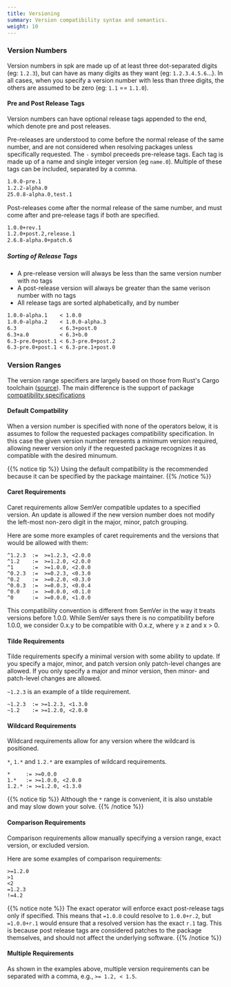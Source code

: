 ```yaml
---
title: Versioning
summary: Version compatibility syntax and semantics.
weight: 10
---
```


### Version Numbers

Version numbers in spk are made up of at least three dot-separated digits (eg: `1.2.3`), but can have as many digits as they want (eg: `1.2.3.4.5.6`...). In all cases, when you specify a version number with less than three digits, the others are assumed to be zero (eg: `1.1` == `1.1.0`).

#### Pre and Post Release Tags

Version numbers can have optional release tags appended to the end, which denote pre and post releases.

Pre-releases are understood to come before the normal release of the same number, and are not considered when resolving packages unless specifically requested. The `-` symbol preceeds pre-release tags. Each tag is made up of a name and single integer version (eg `name.0`). Multiple of these tags can be included, separated by a comma.

```txt
1.0.0-pre.1
1.2.2-alpha.0
25.0.8-alpha.0,test.1
```

Post-releases come after the normal release of the same number, and must come after and pre-release tags if both are specified.

```txt
1.0.0+rev.1
1.2.0+post.2,release.1
2.6.8-alpha.0+patch.6
```

##### Sorting of Release Tags

- A pre-release version will always be less than the same version number with no tags
- A post-release version will always be greater than the same verison number with no tags
- All release tags are sorted alphabetically, and by number

```txt
1.0.0-alpha.1    < 1.0.0
1.0.0-alpha.2    < 1.0.0-alpha.3
6.3              < 6.3+post.0
6.3+a.0          < 6.3+b.0
6.3-pre.0+post.1 < 6.3-pre.0+post.2
6.3-pre.0+post.1 < 6.3-pre.1+post.0
```

### Version Ranges

The version range specifiers are largely based on those from Rust's Cargo toolchain ([source](https://doc.rust-lang.org/cargo/reference/specifying-dependencies.html)). The main difference is the support of package [compatibility specifications](../spec#Compatibility)

#### Default Compatbility

When a version number is specified with none of the operators below, it is assumes to follow the requested packages compatibility specification. In this case the given version number reresents a minimum version required, allowing newer version only if the requested package recognizes it as compatible with the desired minumum.

{{% notice tip %}}
Using the default compatibility is the recommended because it can be specified by the package maintainer.
{{% /notice %}}

#### Caret Requirements

Caret requirements allow SemVer compatible updates to a specified version. An update is allowed if the new version number does not modify the left-most non-zero digit in the major, minor, patch grouping.

Here are some more examples of caret requirements and the versions that would be allowed with them:

```
^1.2.3  :=  >=1.2.3, <2.0.0
^1.2    :=  >=1.2.0, <2.0.0
^1      :=  >=1.0.0, <2.0.0
^0.2.3  :=  >=0.2.3, <0.3.0
^0.2    :=  >=0.2.0, <0.3.0
^0.0.3  :=  >=0.0.3, <0.0.4
^0.0    :=  >=0.0.0, <0.1.0
^0      :=  >=0.0.0, <1.0.0
```

This compatibility convention is different from SemVer in the way it treats versions before 1.0.0. While SemVer says there is no compatibility before 1.0.0, we consider 0.x.y to be compatible with 0.x.z, where y ≥ z and x > 0.

#### Tilde Requirements

Tilde requirements specify a minimal version with some ability to update. If you specify a major, minor, and patch version only patch-level changes are allowed. If you only specify a major and minor version, then minor- and patch-level changes are allowed.

`~1.2.3` is an example of a tilde requirement.

```
~1.2.3  := >=1.2.3, <1.3.0
~1.2    := >=1.2.0, <2.0.0
```

#### Wildcard Requirements

Wildcard requirements allow for any version where the wildcard is positioned.

`*`, `1.*` and `1.2.*` are examples of wildcard requirements.

```
*     := >=0.0.0
1.*   := >=1.0.0, <2.0.0
1.2.* := >=1.2.0, <1.3.0
```

{{% notice tip %}}
Although the `*` range is convenient, it is also unstable and may slow down your solve.
{{% /notice %}}

#### Comparison Requirements

Comparison requirements allow manually specifying a version range, exact version, or excluded version.

Here are some examples of comparison requirements:

```
>=1.2.0
>1
<2
=1.2.3
!=4.2
```

{{% notice note %}}
The exact operator will enforce exact post-release tags only if specified. This means that `=1.0.0` could resolve to `1.0.0+r.2`, but `=1.0.0+r.1` would ensure that a resolved version has the exact `r.1` tag. This is because post release tags are considered patches to the package themselves, and should not affect the underlying software.
{{% /notice %}}

#### Multiple Requirements

As shown in the examples above, multiple version requirements can be separated with a comma, e.g., `>= 1.2, < 1.5`.
